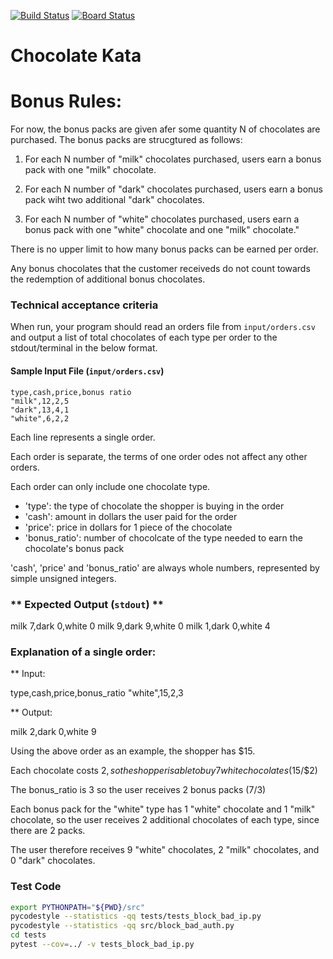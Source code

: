 [![Build Status](https://travis-ci.com/mchirico/chocolateKata.svg?branch=master)](https://travis-ci.com/mchirico/chocolateKata)
[![Board Status](https://dev.azure.com/mchirico/61841fef-32bd-4221-900e-3067d5d7800a/f521119d-02aa-44e4-bf84-892e2da3e6a5/_apis/work/boardbadge/10e08a74-b444-4da0-950e-79233a23c099?columnOptions=1)](https://dev.azure.com/mchirico/61841fef-32bd-4221-900e-3067d5d7800a/_boards/board/t/f521119d-02aa-44e4-bf84-892e2da3e6a5/Microsoft.RequirementCategory/)

# Chocolate Kata

# Bonus Rules:

For now, the bonus packs are given afer some quantity N of
chocolates are purchased. The bonus packs are strucgtured as
follows:

1) For each N number of "milk" chocolates purchased, users earn
a bonus pack with one "milk" chocolate.

2) For each N number of "dark" chocolates purchased, users earn
a bonus pack wiht two additional "dark" chocolates.

3) For each N number of "white" chocolates purchased, users earn a
bonus pack with one "white" chocolate and one "milk" chocolate."

There is no upper limit to how many bonus packs can be earned 
per order.

Any bonus chocolates that the customer receiveds do not count 
towards the redemption of additional bonus chocolates.


### Technical acceptance criteria

When run, your program should read an orders file from
`input/orders.csv` and output a list of total chocolates of each type
per order to the stdout/terminal in the below format. 

#### Sample Input File (`input/orders.csv`)

```
type,cash,price,bonus ratio
"milk",12,2,5
"dark",13,4,1
"white",6,2,2
```

Each line represents a single order.

Each order is separate, the terms of one order odes not affect any
other orders.

Each order can only include one chocolate type.

- 'type': the type of chocolate the shopper is buying in the order
- 'cash': amount in dollars the user paid for the order
- 'price': price in dollars for 1 piece of the chocolate
- 'bonus_ratio': number of chocolcate of the type needed to earn the
chocolate's bonus pack

'cash', 'price' and 'bonus_ratio' are always whole numbers,
represented by simple unsigned integers.

### ** Expected Output (`stdout`) **

milk 7,dark 0,white 0
milk 9,dark 9,white 0
milk 1,dark 0,white 4


### Explanation of a single order:

** Input:

type,cash,price,bonus_ratio
"white",15,2,3


** Output:

milk 2,dark 0,white 9

Using the above order as an example, the shopper has $15.

Each chocolate costs $2, so the shopper is able to buy 7 white
chocolates ($15/$2)

The bonus_ratio is 3 so the user receives 2 bonus packs (7/3)

Each bonus pack for the "white" type has 1 "white" chocolate and 1
"milk" chocolate, so the user receives 2 additional chocolates of each
type, since there are 2 packs.

The user therefore receives 9 "white" chocolates, 2 "milk" chocolates,
and 0 "dark" chocolates.


### Test Code
```bash
export PYTHONPATH="${PWD}/src"
pycodestyle --statistics -qq tests/tests_block_bad_ip.py
pycodestyle --statistics -qq src/block_bad_auth.py
cd tests
pytest --cov=../ -v tests_block_bad_ip.py

```

